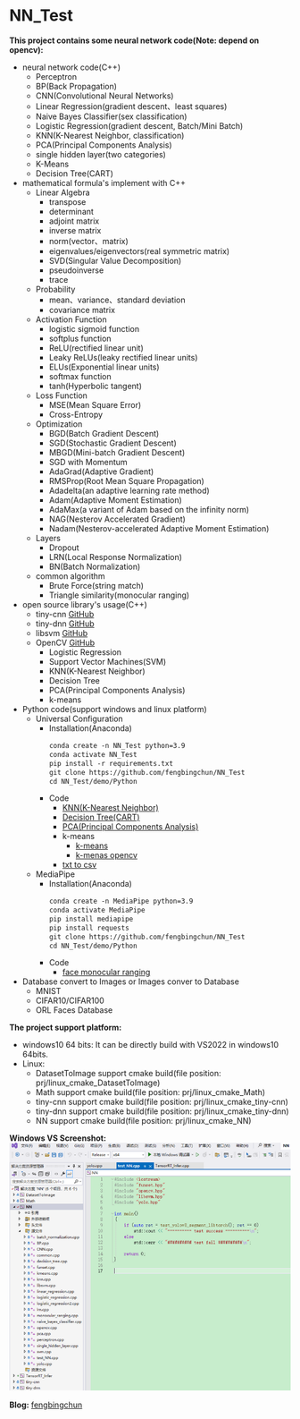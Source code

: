 # NN_Test #
**This project contains some neural network code(Note: depend on opencv):**
- neural network code(C++)
	- Perceptron
	- BP(Back Propagation)
	- CNN(Convolutional Neural Networks)
	- Linear Regression(gradient descent、least squares)
	- Naive Bayes Classifier(sex classification)
	- Logistic Regression(gradient descent, Batch/Mini Batch)
	- KNN(K-Nearest Neighbor, classification)
	- PCA(Principal Components Analysis)
	- single hidden layer(two categories)
	- K-Means
	- Decision Tree(CART)
- mathematical formula's implement with C++
	- Linear Algebra
		- transpose
		- determinant
		- adjoint matrix
		- inverse matrix
		- norm(vector、matrix)
		- eigenvalues/eigenvectors(real symmetric matrix)
		- SVD(Singular Value Decomposition)
		- pseudoinverse
		- trace
	- Probability
		- mean、variance、standard deviation
		- covariance matrix
	- Activation Function
		- logistic sigmoid function
		- softplus function
		- ReLU(rectified linear unit)
		- Leaky ReLUs(leaky rectified linear units)
		- ELUs(Exponential linear units)
		- softmax function
		- tanh(Hyperbolic tangent)
	- Loss Function
		- MSE(Mean Square Error)
		- Cross-Entropy
	- Optimization
		- BGD(Batch Gradient Descent)
		- SGD(Stochastic Gradient Descent)
		- MBGD(Mini-batch Gradient Descent)
		- SGD with Momentum
		- AdaGrad(Adaptive Gradient)
		- RMSProp(Root Mean Square Propagation)
		- Adadelta(an adaptive learning rate method)
		- Adam(Adaptive Moment Estimation)
		- AdaMax(a variant of Adam based on the infinity norm)
		- NAG(Nesterov Accelerated Gradient)
		- Nadam(Nesterov-accelerated Adaptive Moment Estimation)
	- Layers
		- Dropout
		- LRN(Local Response Normalization)
		- BN(Batch Normalization)
	- common algorithm
		- Brute Force(string match)
		- Triangle similarity(monocular ranging)
- open source library's usage(C++)
	- tiny-cnn [GitHub](https://github.com/nyanp/tiny-cnn)
	- tiny-dnn [GitHub](https://github.com/tiny-dnn/tiny-dnn)
	- libsvm [GitHub](https://github.com/cjlin1/libsvm)
	- OpenCV [GitHub](https://github.com/opencv/opencv)
		- Logistic Regression
		- Support Vector Machines(SVM)
		- KNN(K-Nearest Neighbor)
		- Decision Tree
		- PCA(Principal Components Analysis)
		- k-means
- Python code(support windows and linux platform)
	- Universal Configuration
		- Installation(Anaconda)
			```
			conda create -n NN_Test python=3.9
			conda activate NN_Test
			pip install -r requirements.txt
			git clone https://github.com/fengbingchun/NN_Test
			cd NN_Test/demo/Python
			```
		- Code
			- [KNN(K-Nearest Neighbor)](demo/Python/test_knn_classification.py)
			- [Decision Tree(CART)](demo/Python/test_decision_tree_classification.py)
			- [PCA(Principal Components Analysis)](demo/Python/test_pca.py)
			- k-means
				- [k-means](demo/Python/test_k-means.py)
				- [k-menas opencv](demo/Python/test_k-means_opencv.py)
			- [txt to csv](demo/Python/test_txt_to_csv_convert.py)
	- MediaPipe
		- Installation(Anaconda)
			```
			conda create -n MediaPipe python=3.9
			conda activate MediaPipe
			pip install mediapipe
			pip install requests
			git clone https://github.com/fengbingchun/NN_Test
			cd NN_Test/demo/Python
			```
		- Code
			- [face monocular ranging](demo/Python/test_mediapipe_midas_face_monocular_ranging.py)
- Database convert to Images or Images conver to Database
	- MNIST
	- CIFAR10/CIFAR100
	- ORL Faces Database

**The project support platform:**
- windows10 64 bits: It can be directly build with VS2022 in windows10 64bits.
- Linux:
	- DatasetToImage support cmake build(file position: prj/linux_cmake_DatasetToImage)
	- Math support cmake build(file position: prj/linux_cmake_Math)
	- tiny-cnn support cmake build(file position: prj/linux_cmake_tiny-cnn)
	- tiny-dnn support cmake build(file position: prj/linux_cmake_tiny-dnn)
	- NN support cmake build(file position: prj/linux_cmake_NN)

**Windows VS Screenshot:**
![](prj/x86_x64_vc12/Screenshot.png)


**Blog:** [fengbingchun](http://blog.csdn.net/fengbingchun/article/category/780354)

